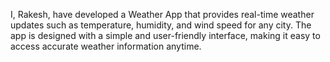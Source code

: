 I, Rakesh, have developed a Weather App that provides real-time weather updates such as temperature, humidity, and wind speed for any city. The app is designed with a simple and user-friendly interface, making it easy to access accurate weather information anytime.
